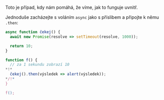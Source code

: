 
Toto je případ, kdy nám pomáhá, že víme, jak to funguje uvnitř.

Jednoduše zacházejte s voláním `async` jako s příslibem a připojte k němu `.then`:
```js run
async function čekej() {
  await new Promise(resolve => setTimeout(resolve, 1000));

  return 10;
}

function f() {
  // za 1 sekundu zobrazí 10
*!*
  čekej().then(výsledek => alert(výsledek));
*/!*
}

f();
```
